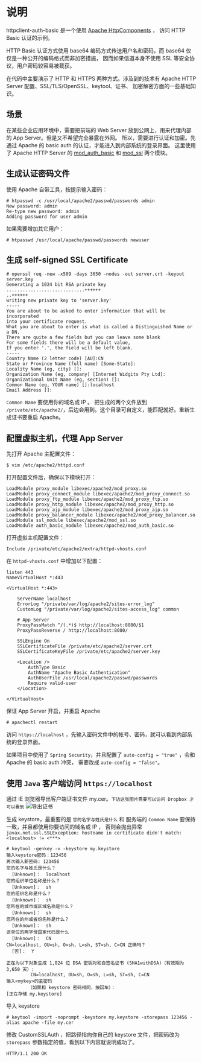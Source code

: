 说明
============================================================

httpclient-auth-basic 是一个使用 [Apache HttpComponents](http://hc.apache.org/httpcomponents-client-ga/) ，
访问 HTTP Basic 认证的示例。

HTTP Basic 认证方式使用 base64 编码方式传送用户名和密码，而 base64 仅仅是一种公开的编码格式而非加密措施，
因而如果信道本身不使用 SSL 等安全协议，用户密码较容易被截获。

在代码中主要演示了 HTTP 和 HTTPS 两种方式。涉及到的技术有 Apache HTTP Server 配置、SSL/TLS/OpenSSL、keytool、证书、
加密解密方面的一些基础知识。

场景
-------------------------------------------------------

在某些企业应用环境中，需要把前端的 Web Server 放到公网上，用来代理内部的 App Server。但是又不希望完全暴露在外网。
所以，需要进行认证和加密。先通过 Apache 的 basic auth 的认证，才能进入到内部系统的登录界面。
这里使用了 Apache HTTP Server 的 
[mod_auth_basic](http://httpd.apache.org/docs/2.2/mod/mod_auth_basic.html) 和 
[mod_ssl](http://httpd.apache.org/docs/2.2/mod/mod_ssl.html) 两个模块。

生成认证密码文件
-------------------------------------------------------

使用 Apache 自带工具，按提示输入密码：

    # htpasswd -c /usr/local/apache2/passwd/passwords admin
    New password: admin
    Re-type new password: admin
    Adding password for user admin
    
如果需要增加其它用户：

    # htpasswd /usr/local/apache/passwd/passwords newuser
    
生成 self-signed SSL Certificate
-------------------------------------------------------

    # openssl req -new -x509 -days 3650 -nodes -out server.crt -keyout server.key
    Generating a 1024 bit RSA private key
    .............................++++++
    ..++++++
    writing new private key to 'server.key'
    -----
    You are about to be asked to enter information that will be incorporated
    into your certificate request.
    What you are about to enter is what is called a Distinguished Name or a DN.
    There are quite a few fields but you can leave some blank
    For some fields there will be a default value,
    If you enter '.', the field will be left blank.
    -----
    Country Name (2 letter code) [AU]:CN
    State or Province Name (full name) [Some-State]:
    Locality Name (eg, city) []:
    Organization Name (eg, company) [Internet Widgits Pty Ltd]:
    Organizational Unit Name (eg, section) []:
    Common Name (eg, YOUR name) []:localhost
    Email Address []:

`Common Name` 要使用你的域名或 IP 。
把生成的两个文件放到 `/private/etc/apache2/`，后边会用到。这个目录可自定义，能匹配就好。重新生成证书要重启 Apache。

配置虚拟主机，代理 App Server
-------------------------------------------------------

先打开 Apache 主配置文件：

    $ vim /etc/apache2/httpd.conf
    
打开配置文件后，确保以下模块打开：
    
    LoadModule proxy_module libexec/apache2/mod_proxy.so
    LoadModule proxy_connect_module libexec/apache2/mod_proxy_connect.so
    LoadModule proxy_ftp_module libexec/apache2/mod_proxy_ftp.so
    LoadModule proxy_http_module libexec/apache2/mod_proxy_http.so
    LoadModule proxy_ajp_module libexec/apache2/mod_proxy_ajp.so
    LoadModule proxy_balancer_module libexec/apache2/mod_proxy_balancer.so
    LoadModule ssl_module libexec/apache2/mod_ssl.so
    LoadModule auth_basic_module libexec/apache2/mod_auth_basic.so

打开虚拟主机配置文件：

    Include /private/etc/apache2/extra/httpd-vhosts.conf
    
在 `httpd-vhosts.conf` 中增加以下配置：

    listen 443
    NameVirtualHost *:443
    
    <VirtualHost *:443>
    
        ServerName localhost
        ErrorLog "/private/var/log/apache2/sites-error_log"
        CustomLog "/private/var/log/apache2/sites-access_log" common
    	
        # App Server
    	ProxyPassMatch ^/(.*)$ http://localhost:8080/$1
    	ProxyPassReverse / http://localhost:8080/
        
    	SSLEngine On 
    	SSLCertificateFile /private/etc/apache2/server.crt
    	SSLCertificateKeyFile /private/etc/apache2/server.key
    	
    	<Location />
    	    AuthType Basic
    		AuthName "Apache Basic Authentication"
    		AuthUserFile /usr/local/apache2/passwd/passwords
    		Require valid-user
    	</Location>
            	
    </VirtualHost>

保证 App Server 开启，并重启 Apache

    # apachectl restart
    
访问 `https://localhost` ，先输入密码文件中的帐号、密码，就可以看到内部系统的登录界面。

如果项目中使用了 `Spring Security`，并且配置了 `auto-config = "true"` ，会和 Apache 的 basic auth 冲突，
需要改成 `auto-config = "false"`。

使用 `Java` 客户端访问 `https://localhost`
-------------------------------------------------------

通过 IE 浏览器导出客户端证书文件 my.cer。`下边这张图片需要可以访问 Dropbox 才可以看到`
![导出证书](http://dl.dropbox.com/u/1682099/images/%E5%B1%8F%E5%B9%95%E5%BF%AB%E7%85%A7%202011-11-14%20%E4%B8%8A%E5%8D%889.43.44.png)

生成 keystore，最重要的是 `您的名字与姓氏是什么` 和 服务端的 `Common Name` 要保持一致，并且都使用你要访问的域名或 IP ，
否则会抛出异常 `javax.net.ssl.SSLException: hostname in certificate didn't match: <localhost> != <***>`

    # keytool -genkey -v -keystore my.keystore
    输入keystore密码：123456  
    再次输入新密码: 123456
    您的名字与姓氏是什么？
      [Unknown]：  localhost
    您的组织单位名称是什么？
      [Unknown]：  sh
    您的组织名称是什么？
      [Unknown]：  sh
    您所在的城市或区域名称是什么？
      [Unknown]：  sh
    您所在的州或省份名称是什么？
      [Unknown]：  sh
    该单位的两字母国家代码是什么
      [Unknown]：  CN
    CN=localhost, OU=sh, O=sh, L=sh, ST=sh, C=CN 正确吗？
      [否]：  Y
    
    正在为以下对象生成 1,024 位 DSA 密钥对和自签名证书 (SHA1withDSA)（有效期为 3,650 天）:
             CN=localhost, OU=sh, O=sh, L=sh, ST=sh, C=CN
    输入<mykey>的主密码
            （如果和 keystore 密码相同，按回车）：  
    [正在存储 my.keystore]
    
导入 keystore

    # keytool -import -noprompt -keystore my.keystore -storepass 123456 -alias apache -file my.cer
    
修改 CustomSSLAuth ，把路径指向你自己的 keystore 文件，把密码改为 `storepass` 参数指定的值，看到以下内容就说明成功了。

    HTTP/1.1 200 OK

